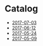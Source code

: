 # Catalog

- [2017-07-03](./2017-07-03.md)
- [2017-06-12](./2017-06-12.md)
- [2017-05-24](./2017-05-24.md)
- [2017-05-09](./2017-05-09.md)


